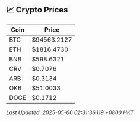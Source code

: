## 📈 Crypto Prices

| Coin | Price |
| ---- | ----- |
| BTC | $94563.2127 |
| ETH | $1816.4730 |
| BNB | $598.6321 |
| CRV | $0.7076 |
| ARB | $0.3134 |
| OKB | $51.0033 |
| DOGE | $0.1712 |

_Last Updated: 2025-05-06 02:31:36.119 +0800 HKT_